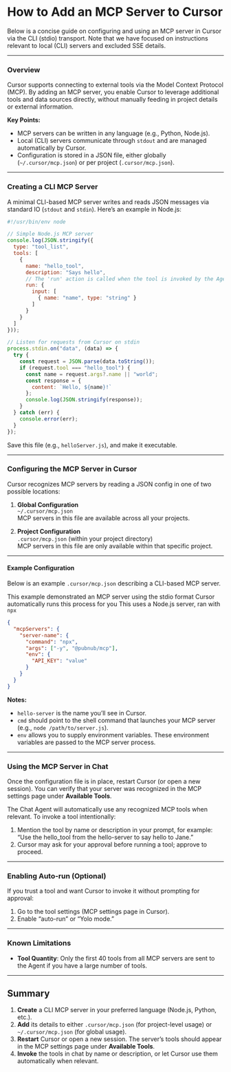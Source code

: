 # How to Add an MCP Server to Cursor

Below is a concise guide on configuring and using an MCP server in Cursor via the CLI (stdio) transport. Note that we have focused on instructions relevant to local (CLI) servers and excluded SSE details.

---

### Overview

Cursor supports connecting to external tools via the Model Context Protocol (MCP). By adding an MCP server, you enable Cursor to leverage additional tools and data sources directly, without manually feeding in project details or external information. 

**Key Points:**
- MCP servers can be written in any language (e.g., Python, Node.js).
- Local (CLI) servers communicate through `stdout` and are managed automatically by Cursor.
- Configuration is stored in a JSON file, either globally (`~/.cursor/mcp.json`) or per project (`.cursor/mcp.json`).

---

### Creating a CLI MCP Server

A minimal CLI-based MCP server writes and reads JSON messages via standard IO (`stdout` and `stdin`). Here’s an example in Node.js:

```js
#!/usr/bin/env node

// Simple Node.js MCP server
console.log(JSON.stringify({
  type: "tool_list",
  tools: [
    {
      name: "hello_tool",
      description: "Says hello",
      // The 'run' action is called when the tool is invoked by the Agent
      run: {
        input: [
          { name: "name", type: "string" }
        ]
      }
    }
  ]
}));

// Listen for requests from Cursor on stdin
process.stdin.on("data", (data) => {
  try {
    const request = JSON.parse(data.toString());
    if (request.tool === "hello_tool") {
      const name = request.args?.name || "world";
      const response = {
        content: `Hello, ${name}!`
      };
      console.log(JSON.stringify(response));
    }
  } catch (err) {
    console.error(err);
  }
});
```

Save this file (e.g., `helloServer.js`), and make it executable.

---

### Configuring the MCP Server in Cursor

Cursor recognizes MCP servers by reading a JSON config in one of two possible locations:

1. **Global Configuration**  
   `~/.cursor/mcp.json`  
   MCP servers in this file are available across all your projects.

2. **Project Configuration**  
   `.cursor/mcp.json` (within your project directory)  
   MCP servers in this file are only available within that specific project.

---

#### Example Configuration

Below is an example `.cursor/mcp.json` describing a CLI-based MCP server.

This example demonstrated an MCP server using the stdio format
Cursor automatically runs this process for you
This uses a Node.js server, ran with `npx`

```json
{
  "mcpServers": {
    "server-name": {
      "command": "npx",
      "args": ["-y", "@pubnub/mcp"],
      "env": {
        "API_KEY": "value"
      }
    }
  }
}
```

**Notes:**
- `hello-server` is the name you’ll see in Cursor.
- `cmd` should point to the shell command that launches your MCP server (e.g., `node /path/to/server.js`).
- `env` allows you to supply environment variables. These environment variables are passed to the MCP server process.

---

### Using the MCP Server in Chat

Once the configuration file is in place, restart Cursor (or open a new session). You can verify that your server was recognized in the MCP settings page under **Available Tools**.

The Chat Agent will automatically use any recognized MCP tools when relevant. To invoke a tool intentionally:
1. Mention the tool by name or description in your prompt, for example:  
   “Use the hello_tool from the hello-server to say hello to Jane.”
2. Cursor may ask for your approval before running a tool; approve to proceed.

---

### Enabling Auto-run (Optional)

If you trust a tool and want Cursor to invoke it without prompting for approval:
1. Go to the tool settings (MCP settings page in Cursor).
2. Enable “auto-run” or “Yolo mode.”

---

### Known Limitations

- **Tool Quantity**: Only the first 40 tools from all MCP servers are sent to the Agent if you have a large number of tools.
---

## Summary

1. **Create** a CLI MCP server in your preferred language (Node.js, Python, etc.).  
2. **Add** its details to either `.cursor/mcp.json` (for project-level usage) or `~/.cursor/mcp.json` (for global usage).  
3. **Restart** Cursor or open a new session. The server’s tools should appear in the MCP settings page under **Available Tools**.  
4. **Invoke** the tools in chat by name or description, or let Cursor use them automatically when relevant.
